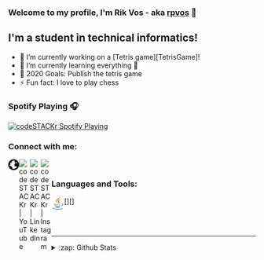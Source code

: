 ### Welcome to my profile, I'm Rik Vos - aka [rpvos][website] 👋


## I'm a student in technical informatics!

- 🔭 I’m currently working on a [Tetris game][TetrisGame]!
- 🌱 I’m currently learning everything 🤣
- 🥅 2020 Goals: Publish the tetris game
- ⚡ Fun fact: I love to play chess


### Spotify Playing 🎧
[<img src="https://now-playing-codestackr.vercel.app/api/spotify-playing" alt="codeSTACKr Spotify Playing" width="350" />](https://open.spotify.com/user/swyqyimdc12jajde4vpwd2x1b)

### Connect with me:

[<img align="left" alt="codeSTACKr.com" width="22px" src="https://raw.githubusercontent.com/iconic/open-iconic/master/svg/globe.svg" />][website]
[<img align="left" alt="codeSTACKr | YouTube" width="22px" src="https://cdn.jsdelivr.net/npm/simple-icons@v3/icons/youtube.svg" />][youtube]
[<img align="left" alt="codeSTACKr | LinkedIn" width="22px" src="https://cdn.jsdelivr.net/npm/simple-icons@v3/icons/linkedin.svg" />][linkedin]
[<img align="left" alt="codeSTACKr | Instagram" width="22px" src="https://cdn.jsdelivr.net/npm/simple-icons@v3/icons/instagram.svg" />][instagram]

<br />

### Languages and Tools:

[<img align="left" alt="Java" width="26px" src="https://raw.githubusercontent.com/github/explore/80688e429a7d4ef2fca1e82350fe8e3517d3494d/topics/java/java.png" />][]

<br />
<br />

---

<details>
  <summary>:zap: Github Stats</summary>

  <img align="left" alt="codeSTACKr's Github Stats" src="https://github-readme-stats-git-master.rpvos.vercel.app/api?username=rpvos&show_icons=true&hide_border=true" />

</details>

[website]: https://google.com
[tetris game]: https://github.com/rpvos/Tetris
[youtube]: https://www.youtube.com/channel/UCq7cjoDwb2E2g2kvQ5EOIvg
[instagram]: https://www.instagram.com/rik_vos_
[linkedin]: https://www.linkedin.com/in/rik-vos-8bb1201a2/
